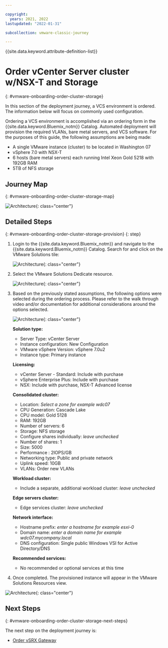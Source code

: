 ```yaml
---

copyright:
  years: 2021, 2022
lastupdated: "2022-01-31"

subcollection: vmware-classic-journey

---
```


{{site.data.keyword.attribute-definition-list}}

# Order vCenter Server cluster w/NSX-T and Storage
{: #vmware-onboarding-order-cluster-storage}

In this section of the deployment journey, a VCS environment is ordered. The information below will focus on commonly used configuration. 

Ordering a VCS environment is accomplished via an ordering form in the {{site.data.keyword.Bluemix_notm}} Catalog. Automated deployment will provision the required VLANs, bare metal servers, and VCS software. For the purposes of this guide, the following assumptions are being made:

- A single VMware instance (cluster) to be located in Washington 07 
- vSphere 7.0 with NSX-T
- 6 hosts (bare metal servers) each running Intel Xeon Gold 5218 with 192GB RAM
- 5TB of NFS storage 

## Journey Map
{: #vmware-onboarding-order-cluster-storage-map}

![Architecture](images/solution-vmware-onboarding-hidden/order-cluster/journey-map.png){: class="center"}

## Detailed Steps
{: #vmware-onboarding-order-cluster-storage-provision}
{: step}

1. Login to the {{site.data.keyword.Bluemix_notm}} and navigate to the {{site.data.keyword.Bluemix_notm}} Catalog. Search for and click on the VMware Solutions tile:

   ![Architecture](images/solution-vmware-onboarding-hidden/order-cluster/catalog-tile.png){: class="center"}
   
   
   
1. Select the VMware Solutions Dedicate resource.

   ![Architecture](images/solution-vmware-onboarding-hidden/order-cluster/vmware-sol-dedicated-tile.png){: class="center"}
   
   
   
1. Based on the previously stated assumptions, the following options were selected during the ordering process. Please refer to the walk through video and/or documentation for additional considerations around the options selected.

   ![Architecture](images/solution-vmware-onboarding-hidden/order-cluster/order-vcenter-server.png){: class="center"}

   

   **Solution type:**

   * Server Type: vCenter Server
   * Instance configuration: New Configuration
   * VMware vSphere Version: vSphere 7.0u2
   * Instance type: Primary instance

   **Licensing:**

   * vCenter Server - Standard: Include with purchase
   * vSphere Enterprise Plus:  Include with purchase
   * NSX:  Include with purchase, NSX-T Advanced license

   **Consolidated cluster:**

   - Location: _Select a zone for example wdc07_
   - CPU Generation: Cascade Lake
   - CPU model: Gold 5128
   - RAM: 192GB
   - Number of servers: 6
   - Storage: NFS storage
   - Configure shares individually: _leave unchecked_
   - Number of shares: 1
   - Size: 5000
   - Performance : 2IOPS/GB
   - Networking type: Public and private network
   - Uplink speed: 10GB
   - VLANs: Order new VLANs

   **Workload cluster:**

   - Include a separate, additional workload cluster: _leave unchecked_

   **Edge servers cluster:**

   - Edge services cluster: _leave unchecked_

   **Network interface:**

   - Hostname prefix: _enter a hostname for example esxi-0_
   - Domain name: _enter a domain name for example wdc07.mycompany.local_
   - DNS configuration: Single public Windows VSI for Active Directory/DNS

   **Recommended services:**

   - No recommended or optional services at this time
     

1. Once completed. The provisioned instance will appear in the VMware Solutions Resources view. 

![Architecture](images/solution-vmware-onboarding-hidden/order-cluster/provision-completed.png){: class="center"}

## Next Steps
{: #vmware-onboarding-order-cluster-storage-next-steps}

The next step on the deployment journey is:

* [Order vSRX Gateway](/docs/vmware-classic-journey?topic=vmware-classic-journey-vmware-onboarding-vsrx-gateway)

